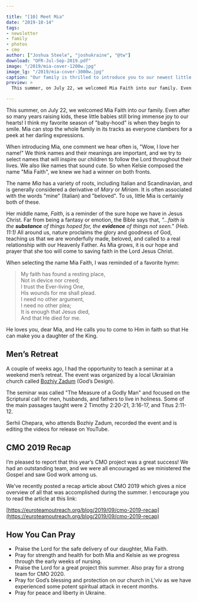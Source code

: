 ```yaml
---

title: "[10] Meet Mia"
date: "2019-10-14"
tags:
- newsletter
- family
- photos
- cmo
author: ["Joshua Steele", "joshukraine", "@tw"]
download: "OFR-Jul-Sep-2019.pdf"
image: "/2019/mia-cover-1200w.jpg"
image_lg: "/2019/mia-cover-3000w.jpg"
caption: "Our family is thrilled to introduce you to our newest little girl. Say hello to Mia Faith!"
preview: >
  This summer, on July 22, we welcomed Mia Faith into our family. Even after so many years raising kids, these little babies still bring immense joy to our hearts! I think my favorite season of "baby-hood" is when they begin to smile. Mia can stop the whole family in its tracks as everyone clambers for a peek at her darling expressions.

---
```


This summer, on July 22, we welcomed Mia Faith into our family. Even after so many years raising kids, these little babies still bring immense joy to our hearts! I think my favorite season of "baby-hood" is when they begin to smile. Mia can stop the whole family in its tracks as everyone clambers for a peek at her darling expressions.

<article-image publicId="OFReport.com/2019-10-14-meet-mia/mia-cover_syeisr.jpg" width="700" alt="Mia photo collage" caption="Our family is thrilled to introduce you to our newest little girl. Say hello to Mia Faith!"/>

When introducing Mia, one comment we hear often is, "Wow, I love her name!" We think names and their meanings are important, and we try to select names that will inspire our children to follow the Lord throughout their lives. We also like names that sound cute. So when Kelsie composed the name "Mia Faith", we knew we had a winner on both fronts.

The name *Mia* has a variety of roots, including Italian and Scandinavian, and is generally considered a derivative of *Mary* or *Miriam*. It is often associated with the words "mine" (Italian) and "beloved". To us, little Mia is certainly both of these.

Her middle name, *Faith*, is a reminder of the sure hope we have in Jesus Christ. Far from being a fantasy or emotion, the Bible says that, *"...faith is the **substance** of things hoped for, the **evidence** of things not seen." (Heb. 11:1)* All around us, nature proclaims the glory and goodness of God, teaching us that we are wonderfully made, beloved, and called to a real relationship with our Heavenly Father. As Mia grows, it is our hope and prayer that she too will come to saving faith in the Lord Jesus Christ.

When selecting the name Mia Faith, I was reminded of a favorite hymn:

> My faith has found a resting place,   
> Not in device nor creed;   
> I trust the Ever-living One,   
> His wounds for me shall plead.   
> I need no other argument,   
> I need no other plea;   
> It is enough that Jesus died,   
> And that He died for me.

He loves you, dear Mia, and He calls you to come to Him in faith so that He can make you a daughter of the King.

## Men’s Retreat

A couple of weeks ago, I had the opportunity to teach a seminar at a weekend men’s retreat. The event was organized by a local Ukrainian church called [Bozhiy Zadum](https://www.facebook.com/gods.design.lviv/) (God’s Design).

<article-image publicId="OFReport.com/2019-10-14-meet-mia/mens-seminar_glmyvt.jpg" width="700" alt="Men's retreat" caption="A group photo at the conclusion of the recent men’s retreat organized by “God’s Design Church”"/>

The seminar was called "The Measure of a Godly Man" and focused on the Scriptural call for men, husbands, and fathers to live in holiness. Some of the main passages taught were 2 Timothy 2:20-21, 3:16-17, and Titus 2:11-12.

Serhii Chepara, who attends Bozhiy Zadum, recorded the event and is editing the videos for release on YouTube.

## CMO 2019 Recap

I’m pleased to report that this year’s CMO project was a great success! We had an outstanding team, and we were all encouraged as we ministered the Gospel and saw God work among us.

We’ve recently posted a recap article about CMO 2019 which gives a nice overview of all that was accomplished during the summer. I encourage you to read the article at this link:

[https://euroteamoutreach.org/blog/2019/09/cmo-2019-recap](https://euroteamoutreach.org/blog/2019/09/cmo-2019-recap)

<article-image publicId="OFReport.com/2019-10-14-meet-mia/cmo-2019-team_dqkrmn.jpg" width="700" alt="CMO 2019 Team" caption="The CMO 2019 team"/>

## How You Can Pray

* Praise the Lord for the safe delivery of our daughter, Mia Faith.
* Pray for strength and health for both Mia and Kelsie as we progress through the early weeks of nursing.
* Praise the Lord for a great project this summer. Also pray for a strong team for CMO 2020.
* Pray for God’s blessing and protection on our church in L’viv as we have experienced some potent spiritual attack in recent months.
* Pray for peace and liberty in Ukraine.
